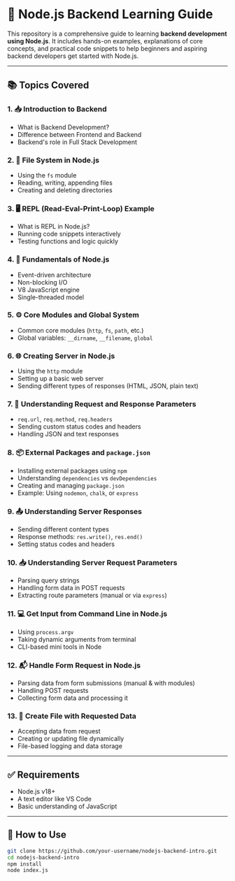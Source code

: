 # 📘 Node.js Backend Learning Guide

This repository is a comprehensive guide to learning **backend development using Node.js**. It includes hands-on examples, explanations of core concepts, and practical code snippets to help beginners and aspiring backend developers get started with Node.js.

---

## 📚 Topics Covered

### 1. 📥 Introduction to Backend
- What is Backend Development?
- Difference between Frontend and Backend
- Backend's role in Full Stack Development

### 2. 📁 File System in Node.js
- Using the `fs` module
- Reading, writing, appending files
- Creating and deleting directories

### 3. 🖥️ REPL (Read-Eval-Print-Loop) Example
- What is REPL in Node.js?
- Running code snippets interactively
- Testing functions and logic quickly

### 4. 🔧 Fundamentals of Node.js
- Event-driven architecture
- Non-blocking I/O
- V8 JavaScript engine
- Single-threaded model

### 5. ⚙️ Core Modules and Global System
- Common core modules (`http`, `fs`, `path`, etc.)
- Global variables: `__dirname`, `__filename`, `global`

### 6. 🌐 Creating Server in Node.js
- Using the `http` module
- Setting up a basic web server
- Sending different types of responses (HTML, JSON, plain text)

### 7. 📩 Understanding Request and Response Parameters
- `req.url`, `req.method`, `req.headers`
- Sending custom status codes and headers
- Handling JSON and text responses

### 8. 📦 External Packages and `package.json`
- Installing external packages using `npm`
- Understanding `dependencies` vs `devDependencies`
- Creating and managing `package.json`
- Example: Using `nodemon`, `chalk`, or `express`

### 9. 📤 Understanding Server Responses
- Sending different content types
- Response methods: `res.write()`, `res.end()`
- Setting status codes and headers

### 10. 📥 Understanding Server Request Parameters
- Parsing query strings
- Handling form data in POST requests
- Extracting route parameters (manual or via `express`)

### 11. 💻 Get Input from Command Line in Node.js
- Using `process.argv`
- Taking dynamic arguments from terminal
- CLI-based mini tools in Node

### 12. 📬 Handle Form Request in Node.js
- Parsing data from form submissions (manual & with modules)
- Handling POST requests
- Collecting form data and processing it

### 13. 📝 Create File with Requested Data
- Accepting data from request
- Creating or updating file dynamically
- File-based logging and data storage

---

## ✅ Requirements

- Node.js v18+  
- A text editor like VS Code  
- Basic understanding of JavaScript  

---

## 🚀 How to Use

```bash
git clone https://github.com/your-username/nodejs-backend-intro.git
cd nodejs-backend-intro
npm install
node index.js
